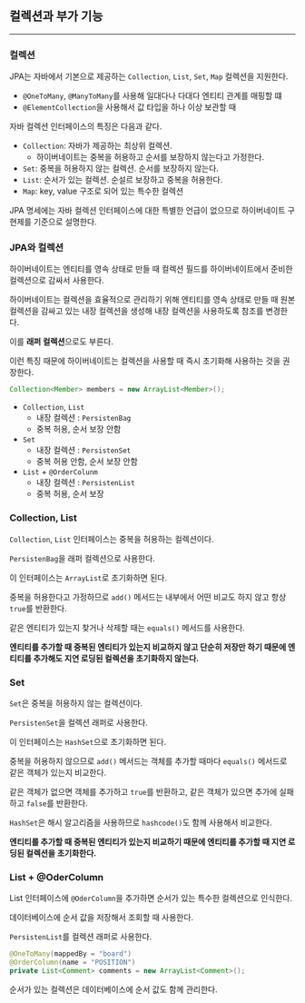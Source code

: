 
## 컬렉션과 부가 기능

---

### 컬렉션

JPA는 자바에서 기본으로 제공하는 `Collection`, `List`, `Set`, `Map` 컬렉션을 지원한다.

- `@OneToMany`, `@ManyToMany`를 사용해 일대다나 다대다 엔티티 관계를 매핑할 떄
- `@ElementCollection`을 사용해서 값 타입을 하나 이상 보관할 때

자바 컬렉션 인터페이스의 특징은 다음과 같다.

- `Collection`: 자바가 제공하는 최상위 컬렉션. 
  - 하이버네이트는 중복을 허용하고 순서를 보장하지 않는다고 가정한다.
- `Set`: 중복을 허용하지 않는 컬렉션. 순서를 보장하지 않는다.
- `List`: 순서가 있는 컬렉션. 순설르 보장하고 중복을 허용한다.
- `Map`: key, value 구조로 되어 있는 특수한 컬렉션

JPA 명세에는 자바 컬렉션 인터페이스에 대한 특별한 언급이 없으므로 하이버네이트 구현제를 기준으로 설명한다.

### JPA와 컬렉션

하이버네이트는 엔티티를 영속 상태로 만들 때 컬렉션 필드를 하이버네이트에서 준비한 컬렉션으로 감싸서 사용한다.

하이버네이트는 컬렉션을 효율적으로 관리하기 위해 엔티티를 영속 상태로 만들 때 원본 컬렉션을 감싸고 있는 내장 컬렉션을 생성해 내장 컬렉션을 사용하도록 참조를 변경한다.

이를 **래퍼 컬렉션**으로도 부른다.

이런 특징 때문에 하이버네이트는 컬렉션을 사용할 때 즉시 초기화해 사용하는 것을 권장한다.

```java
Collection<Member> members = new ArrayList<Member>();
```

- `Collection`, `List`
  - 내장 컬렉션 : `PersistenBag`
  - 중복 허용, 순서 보장 안함
- `Set`
  - 내장 컬렉션 : `PersistenSet`
  - 중복 허용 안함, 순서 보장 안함
- `List` + `@OrderColunm`
  - 내장 컬렉션 : `PersistenList`
  - 중복 허용, 순서 보장

### Collection, List

`Collection`, `List` 인터페이스는 중복을 허용하는 컬렉션이다.

`PersistenBag`을 래퍼 컬렉션으로 사용한다.

이 인터페이스는 `ArrayList`로 초기화하면 된다.

중복을 허용한다고 가정하므로 `add()` 메서드는 내부에서 어떤 비교도 하지 않고 항상 `true`를 반환한다.

같은 엔티티가 있는지 찾거나 삭제할 때는 `equals()` 메서드를 사용한다.

**엔티티를 추가할 때 중복된 엔티티가 있는지 비교하지 않고 단순히 저장만 하기 때문에 엔티티를 추가해도 지연 로딩된 컬렉션을 초기화하지 않는다.**

### Set

`Set`은 중복을 허용하지 않는 컬렉션이다. 

`PersistenSet`을 컬렉션 래퍼로 사용한다.

이 인터페이스는 `HashSet`으로 초기화하면 된다.

중복을 허용하지 않으므로 `add()` 메서드는 객체를 추가할 때마다 `equals()` 메서드로 같은 객체가 있는지 비교한다.

같은 객체가 없으면 객체를 추가하고 `true`를 반환하고, 같은 객체가 있으면 추가에 실패하고 `false`를 반환한다.

`HashSet`은 해시 알고리즘을 사용하므로 `hashcode()`도 함께 사용해서 비교한다.

**엔티티를 추가할 때 중복된 엔티티가 있는지 비교하기 때문에 엔티티를 추가할 때 지연 로딩된 컬렉션을 초기화한다.**

### List + @OderColumn

List 인터페이스에 `@OderColumn`을 추가하면 순서가 있는 특수한 컬렉션으로 인식한다.

데이터베이스에 순서 값을 저장해서 조회할 때 사용한다.

`PersistenList`를 컬렉션 래퍼로 사용한다.

```java
@OneToMany(mappedBy = "board")
@OrderColumn(name = "POSITION")
private List<Comment> comments = new ArrayList<Comment>();
```
순서가 있는 컬렉션은 데이터베이스에 순서 값도 함께 관리한다.

